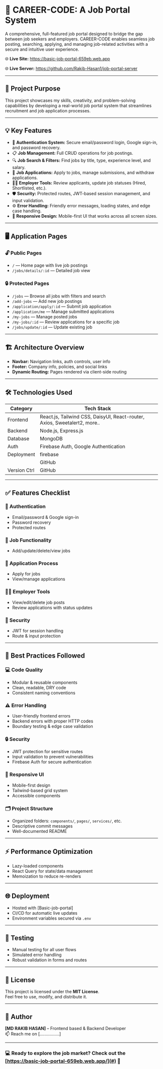 # 💼 CAREER-CODE: A Job Portal System

A comprehensive, full-featured job portal designed to bridge the gap between job seekers and employers. CAREER-CODE enables seamless job posting, searching, applying, and managing job-related activities with a secure and intuitive user experience.

🌐 **Live Site:** https://basic-job-portal-659eb.web.app

🌐 **Live Server:** https://github.com/Rakib-Hasan1/job-portal-server

---

## 🌟 Project Purpose

This project showcases my skills, creativity, and problem-solving capabilities by developing a real-world job portal system that streamlines recruitment and job application processes.

---

## 💡 Key Features

- 🔐 **Authentication System:** Secure email/password login, Google sign-in, and password recovery.
- 📋 **Job Management:** Full CRUD operations for job postings.
- 🔍 **Job Search & Filters:** Find jobs by title, type, experience level, and salary.
- 📝 **Job Applications:** Apply to jobs, manage submissions, and withdraw applications.
- 🧑‍💼 **Employer Tools:** Review applicants, update job statuses (Hired, Shortlisted, etc.).
- 🛡️ **Security:** Protected routes, JWT-based session management, and input validation.
- ⚙️ **Error Handling:** Friendly error messages, loading states, and edge case handling.
- 📱 **Responsive Design:** Mobile-first UI that works across all screen sizes.

---

## 🖥️ Application Pages

### 🔓 Public Pages
- `/` — Home page with live job postings
- `/jobs/details/:id` — Detailed job view

### 🔒 Protected Pages
- `/jobs` — Browse all jobs with filters and search
- `/add-jobs` — Add new job postings
- `/application/apply/:id` — Submit job application
- `/application/me` — Manage submitted applications
- `/my-jobs` — Manage posted jobs
- `/my-jobs/:id` — Review applications for a specific job
- `/jobs/update/:id` — Update existing job

---

## 🏗️ Architecture Overview

- **Navbar:** Navigation links, auth controls, user info
- **Footer:** Company info, policies, and social links
- **Dynamic Routing:** Pages rendered via client-side routing

---

## 🛠️ Technologies Used

| Category     | Tech Stack                                                               |
|--------------|--------------------------------------------------------------------------|
| Frontend     | React.js, Tailwind CSS, DaisyUI, React-router, Axios, Sweetalert2, more..|
| Backend      | Node.js, Express.js                                                      |
| Database     | MongoDB                                                                  |
| Auth         | Firebase Auth, Google Authentication                                     |
| Deployment   | firebase                                                                 |
|  | GitHub                                                                               |
| Version Ctrl | GitHub                                                                   |

---

## ✅ Features Checklist

### 🔐 Authentication
- Email/password & Google sign-in
- Password recovery
- Protected routes

### 🧰 Job Functionality
- Add/update/delete/view jobs

### 📝 Application Process
- Apply for jobs
- View/manage applications

### 🧑‍💼 Employer Tools
- View/edit/delete job posts
- Review applications with status updates

### 🔐 Security
- JWT for session handling
- Route & input protection

---

## 🧼 Best Practices Followed

### 💻 Code Quality
- Modular & reusable components
- Clean, readable, DRY code
- Consistent naming conventions

### ⚠️ Error Handling
- User-friendly frontend errors
- Backend errors with proper HTTP codes
- Boundary testing & edge case validation

### 🔒 Security
- JWT protection for sensitive routes
- Input validation to prevent vulnerabilities
- Firebase Auth for secure authentication

### 📱 Responsive UI
- Mobile-first design
- Tailwind-based grid system
- Accessible components

### 🗂️ Project Structure
- Organized folders: `components/`, `pages/`, `services/`, etc.
- Descriptive commit messages
- Well-documented README

---

## ⚡ Performance Optimization

- Lazy-loaded components
- React Query for state/data management
- Memoization to reduce re-renders

---

## 🌐 Deployment

- Hosted with [Basic-job-portal]
- CI/CD for automatic live updates
- Environment variables secured via `.env`

---

## 🧪 Testing

- Manual testing for all user flows
- Simulated error handling
- Robust validation in forms and routes

---

## 📜 License

This project is licensed under the **MIT License**.  
Feel free to use, modify, and distribute it.

---

## 🙌 Author

**[MD RAKIB HASAN]** – Frontend based & Backend Developer  
📫 Reach me on [................]

---

### 💻 Ready to explore the job market? Check out the [https://basic-job-portal-659eb.web.app/](#) 🔗
